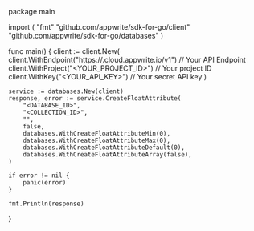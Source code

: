package main

import (
    "fmt"
    "github.com/appwrite/sdk-for-go/client"
    "github.com/appwrite/sdk-for-go/databases"
)

func main() {
    client := client.New(
        client.WithEndpoint("https://<REGION>.cloud.appwrite.io/v1") // Your API Endpoint
        client.WithProject("<YOUR_PROJECT_ID>") // Your project ID
        client.WithKey("<YOUR_API_KEY>") // Your secret API key
    )

    service := databases.New(client)
    response, error := service.CreateFloatAttribute(
        "<DATABASE_ID>",
        "<COLLECTION_ID>",
        "",
        false,
        databases.WithCreateFloatAttributeMin(0),
        databases.WithCreateFloatAttributeMax(0),
        databases.WithCreateFloatAttributeDefault(0),
        databases.WithCreateFloatAttributeArray(false),
    )

    if error != nil {
        panic(error)
    }

    fmt.Println(response)
}
